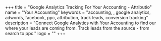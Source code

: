 +++
title = "Google Analytics Tracking For Your Accounting - Attributio"
name = "Your Accounting"
keywords = "accounting, , google analytics, adwords, facebook, ppc, attribution, track leads, conversion tracking"
description = "Connect Google Analytics with Your Accounting to find our where your leads are coming from. Track leads from the source - from search to ppc."
logo = ""
+++
